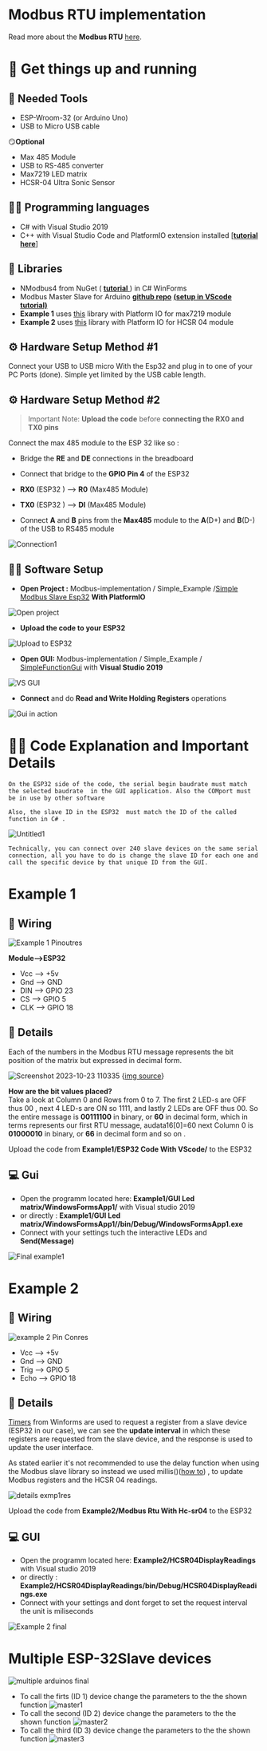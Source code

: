 # Modbus RTU implementation
Read more about the **Modbus RTU** [here](https://ozeki.hu/p_5854-modbus-rtu.html).

# 🏃 Get things up and running

## 🔧 Needed Tools

- ESP-Wroom-32 (or Arduino Uno)
- USB to Micro USB  cable


😏**Optional**

- Max 485 Module
- USB to RS-485 converter
- Max7219 LED matrix
- HCSR-04 Ultra Sonic Sensor

## 👨‍💻 Programming languages
- C# with Visual Studio 2019
-  C++ with Visual Studio Code  and PlatformIO extension installed [[**tutorial here**]](https://randomnerdtutorials.com/vs-code-platformio-ide-esp32-esp8266-arduino/) 

## 📖 Libraries 
- NModbus4 from NuGet ( [**tutorial** ](https://www.youtube.com/watch?v=ohaz_sPLp4Y)) in C# WinForms
- Modbus Master Slave for Arduino [**github repo**](https://github.com/smarmengol/Modbus-Master-Slave-for-Arduino) [**(setup in VScode tutorial)**](https://www.youtube.com/watch?v=EBlHNBNHESQ)
- **Example 1** uses  [this](https://github.com/MajicDesigns/MD_MAX72XX) library with Platform  IO for max7219 module
- **Example 2** uses  [this](https://github.com/gamegine/HCSR04-ultrasonic-sensor-lib) library with Platform  IO for HCSR 04 module


## ⚙️ Hardware Setup Method #1 
Connect your USB to USB micro With the Esp32 and plug in to one of your PC Ports  (done). Simple yet limited by the USB cable length.

## ⚙️ Hardware Setup Method #2 
> Important Note:  **Upload the code** before   **connecting the      RX0 and TX0 pins**

Connect  the max 485 module to the ESP 32 like so :
- Bridge the **RE** and **DE** connections in the breadboard

- Connect that bridge to the **GPIO Pin 4**  of the ESP32

- **RX0** (ESP32  ) --> **R0** (Max485 Module)

- **TX0**  (ESP32 ) -->  **DI**  (Max485 Module)

- Connect **A** and **B** pins from the **Max485** module to the 
**A**(D+) and **B**(D-) of the USB to RS485 module
  
![Connection1](https://github.com/Vistx/Modbus-implementation/assets/123487221/49164148-40c9-432c-93fd-67ecf91ee66f)





## 🧑‍💻 Software Setup 

- **Open Project :**  Modbus-implementation / Simple_Example /[Simple Modbus Slave Esp32](https://github.com/Vistx/Modbus-implementation/tree/main/Simple_Example/Simple%20Modbus%20Slave%20Esp32)  **With PlatformIO**

![Open project](https://github.com/Vistx/Modbus-implementation/assets/123487221/4c54aed1-d1e6-4610-91e6-3c2a24059353)


- **Upload the code to your ESP32**

![Upload to ESP32](https://github.com/Vistx/Modbus-implementation/assets/123487221/a6d447b1-fde5-4d70-a42d-aa768d30496c)

- **Open GUI:** Modbus-implementation / Simple_Example /
[SimpleFunctionGui](https://github.com/Vistx/Modbus-implementation/tree/main/Simple_Example/SimpleFunctionGui) with **Visual Studio 2019**
   
![VS GUI](https://github.com/Vistx/Modbus-implementation/assets/123487221/5d0fecc4-8345-4c1b-8732-4036c656d786)

- **Connect** and do **Read and Write Holding Registers** operations

![Gui in action](https://github.com/Vistx/Modbus-implementation/assets/123487221/041a78f2-7641-451b-b8db-684827c5f5fd)


# 👨‍🏫 Code Explanation and Important Details 
`On the ESP32 side of the code, the serial begin baudrate must match  the selected baudrate  in the GUI application. Also the COMport must be in use by other software `

`Also, the slave ID in the ESP32  must match the ID of the called function in C# .  `

![Untitled1](https://github.com/Vistx/Modbus-implementation/assets/123487221/4d8b92f5-e57a-4f2f-a696-cc858aa7fa39)

 `Technically, you can connect over 240 slave devices on the same serial connection, all you have to do is change the slave ID for each one and call the specific device by that unique ID from the GUI.`






# Example 1

## 🔌 Wiring

![Example 1 Pinoutres](https://github.com/Vistx/Modbus-implementation/assets/123487221/5b3c8281-07c9-421c-b0d4-0dc0064464ef)


**Module-->ESP32**

- Vcc --> +5v
- Gnd --> GND
- DIN --> GPIO 23
- CS --> GPIO 5
- CLK --> GPIO 18


## 🔎 Details
Each of the numbers in the Modbus RTU message represents the bit position of the matrix but expressed in decimal form. 

![Screenshot 2023-10-23 110335](https://github.com/Vistx/Modbus-implementation/assets/123487221/1012993d-7afb-4896-a404-1434d5cf36fc)
{[img source](https://randomnerdtutorials.com/guide-for-8x8-dot-matrix-max7219-with-arduino-pong-game/)}



**How are the bit values placed?** <br />
Take a look at Column 0 and Rows from 0 to 7. The first 2 LED-s are OFF thus 00 , next 4 LED-s are ON so 1111, and lastly 2 LEDs are OFF thus 00.
So the entire message is **00111100** in binary, or **60** in decimal form, which in terms represents our first RTU message, audata16[0]=60 next  Column 0 is **01000010** in binary, or **66** in decimal form and so on .

Upload the code from **Example1/ESP32 Code With VScode/** to the ESP32


## 💻 Gui <br />

- Open the programm located here:  **Example1/GUI Led matrix/WindowsFormsApp1/**  with Visual studio 2019 </br>
- or directly : **Example1/GUI Led matrix/WindowsFormsApp1//bin/Debug/WindowsFormsApp1.exe**
- Connect with your settings tuch the interactive LEDs  and **Send(Message)**

![Final example1 ](https://github.com/Vistx/Modbus-implementation/assets/123487221/a774abf7-b6ed-4fc3-b4d2-e0216c61cf7c)














# Example 2

## 🔌 Wiring

![example 2 Pin Conres](https://github.com/Vistx/Modbus-implementation/assets/123487221/9142f0b6-ecaa-46fc-87a4-277e93efd6b0)

- Vcc --> +5v
- Gnd --> GND
- Trig --> GPIO 5
- Echo --> GPIO 18

## 🔎 Details 
 [Timers](https://www.youtube.com/watch?v=98c200lL-OY) from Winforms are used to request a register from a slave device (ESP32 in our case), we can see the **update interval** in which these registers are requested from the slave device, and the response is used to update the user interface.    

As stated earlier it's not recommended to use the delay function when using the Modbus slave library so instead we used millis()([how to](https://circuitdigest.com/microcontroller-projects/arduino-multitasking-using-millis-in-arduino#:~:text=To%20use%20the%20millis%28%29,unsigned%20long%20currentMillis%20=%20millis%28%29;)) , to update Modbus registers and the HCSR 04 readings.

![details exmp1res](https://github.com/Vistx/Modbus-implementation/assets/123487221/336a4fd6-2757-47a6-8044-ad2281fa717a)

Upload the code from **Example2/Modbus Rtu With Hc-sr04** to the ESP32

## 💻 GUI
- Open the programm located here:  **Example2/HCSR04DisplayReadings**  with Visual studio 2019 </br>
- or directly : **Example2/HCSR04DisplayReadings/bin/Debug/HCSR04DisplayReadings.exe**
- Connect with your settings and dont forget to set the request interval the unit is miliseconds

![Example 2 final](https://github.com/Vistx/Modbus-implementation/assets/123487221/384db91e-85a9-4fc3-9227-9ff6638f2788)


# Multiple ESP-32Slave devices
![multiple arduinos final](https://github.com/Vistx/Modbus-implementation/assets/123487221/df9c0212-8ac0-43a1-9560-d0f601613279)

- To call the firts (ID 1) device change the parameters to the the shown function 
![master1](https://github.com/Vistx/Modbus-implementation/assets/123487221/b74be6dd-96c0-45a2-bfed-79861c357c36)
- To call the second (ID 2) device change the parameters to the the shown function
![master2](https://github.com/Vistx/Modbus-implementation/assets/123487221/3c928c67-3aa6-403e-b72c-efc8dc5fa06e)
- To call the third (ID 3) device change the parameters to the the shown function
  ![master3](https://github.com/Vistx/Modbus-implementation/assets/123487221/6121d649-da37-4fb2-b1f8-75a9eb6bc92f)





